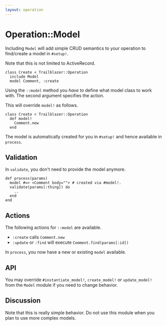 ```yaml
---
layout: operation
---
```


# Operation::Model

Including `Model` will add simple CRUD semantics to your operation to find/create a model in `#setup!`.

Note that this is not limited to ActiveRecord.


	class Create < Trailblazer::Operation
	  include Model
	  model Comment, :create


Using the `::model` method you _have to_ define what model class to work with. The second argument specifies the action.

This will override `model!` as follows.


	class Create < Trailblazer::Operation
	  def model!
	    Comment.new
	  end


The model is automatically created for you in `#setup!` and hence available in `process`.

## Validation

In `validate`, you don't need to provide the model anymore.


	def process(params)
	  model #=> <Comment body=""> # created via #model!.
	  validate(params[:thing]) do
	    ..
	  end
	end


## Actions

The following actions for `::model` are available.

* `:create` calls `Comment.new`
* `:update` or `:find` will execute `Comment.find(params[:id])`

In `process`, you now have a new or existing `model` available.


## API

You may override `#instantiate_model!`, `create_model!` or `update_model!` from the `Model` module if you need to change behavior.


## Discussion

Note that this is really simple behavior. Do not use this module when you plan to use more complex models.
